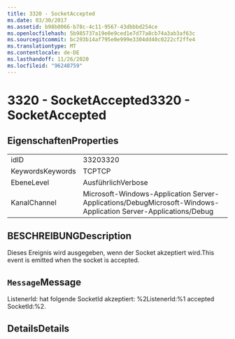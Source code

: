 ```yaml
---
title: 3320 - SocketAccepted
ms.date: 03/30/2017
ms.assetid: b98b0066-b78c-4c11-9567-43dbbbd254ce
ms.openlocfilehash: 5b985737a19e0e9ced1e7d77a8cb74a3ab3af63c
ms.sourcegitcommit: bc293b14af795e0e999e3304dd40c0222cf2ffe4
ms.translationtype: MT
ms.contentlocale: de-DE
ms.lasthandoff: 11/26/2020
ms.locfileid: "96248759"
---
```

# <a name="3320---socketaccepted"></a><span data-ttu-id="4b32a-102">3320 - SocketAccepted</span><span class="sxs-lookup"><span data-stu-id="4b32a-102">3320 - SocketAccepted</span></span>

## <a name="properties"></a><span data-ttu-id="4b32a-103">Eigenschaften</span><span class="sxs-lookup"><span data-stu-id="4b32a-103">Properties</span></span>  
  
|||  
|-|-|  
|<span data-ttu-id="4b32a-104">id</span><span class="sxs-lookup"><span data-stu-id="4b32a-104">ID</span></span>|<span data-ttu-id="4b32a-105">3320</span><span class="sxs-lookup"><span data-stu-id="4b32a-105">3320</span></span>|  
|<span data-ttu-id="4b32a-106">Keywords</span><span class="sxs-lookup"><span data-stu-id="4b32a-106">Keywords</span></span>|<span data-ttu-id="4b32a-107">TCP</span><span class="sxs-lookup"><span data-stu-id="4b32a-107">TCP</span></span>|  
|<span data-ttu-id="4b32a-108">Ebene</span><span class="sxs-lookup"><span data-stu-id="4b32a-108">Level</span></span>|<span data-ttu-id="4b32a-109">Ausführlich</span><span class="sxs-lookup"><span data-stu-id="4b32a-109">Verbose</span></span>|  
|<span data-ttu-id="4b32a-110">Kanal</span><span class="sxs-lookup"><span data-stu-id="4b32a-110">Channel</span></span>|<span data-ttu-id="4b32a-111">Microsoft-Windows-Application Server-Applications/Debug</span><span class="sxs-lookup"><span data-stu-id="4b32a-111">Microsoft-Windows-Application Server-Applications/Debug</span></span>|  
  
## <a name="description"></a><span data-ttu-id="4b32a-112">BESCHREIBUNG</span><span class="sxs-lookup"><span data-stu-id="4b32a-112">Description</span></span>  

 <span data-ttu-id="4b32a-113">Dieses Ereignis wird ausgegeben, wenn der Socket akzeptiert wird.</span><span class="sxs-lookup"><span data-stu-id="4b32a-113">This event is emitted when the socket is accepted.</span></span>  
  
## <a name="message"></a><span data-ttu-id="4b32a-114">`Message`</span><span class="sxs-lookup"><span data-stu-id="4b32a-114">Message</span></span>  

 <span data-ttu-id="4b32a-115">ListenerId: hat folgende SocketId akzeptiert: %2</span><span class="sxs-lookup"><span data-stu-id="4b32a-115">ListenerId:%1 accepted SocketId:%2.</span></span>  
  
## <a name="details"></a><span data-ttu-id="4b32a-116">Details</span><span class="sxs-lookup"><span data-stu-id="4b32a-116">Details</span></span>
